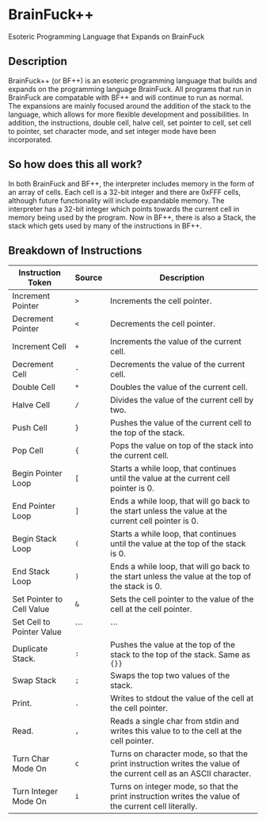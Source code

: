 # BrainFuck++
Esoteric Programming Language that Expands on BrainFuck

## Description
BrainFuck++ (or BF++) is an esoteric programming language that
builds and expands on the programming language BrainFuck. All
programs that run in BrainFuck are compatable with BF++ and will
continue to run as normal. The expansions are mainly focused
around the addition of the stack to the language, which allows
for more flexible development and possibilities. In addition,
the instructions, double cell, halve cell, set pointer to cell,
set cell to pointer, set character mode, and set integer mode
have been incorporated.

## So how does this all work?
In both BrainFuck and BF++, the interpreter includes memory
in the form of an array of cells. Each cell is a 32-bit integer
and there are 0xFFF cells, although future functionality will
include expandable memory. The interpreter has a 32-bit integer
which points towards the current cell in memory being used by
the program. Now in BF++, there is also a Stack<Int32>, the
stack which gets used by many of the instructions in BF++.

## Breakdown of Instructions

Instruction Token     |    Source    |    Description                           |
-----------------     |    ------    |    ------------------------------------  |
Increment Pointer     |    ```>```   |    Increments the cell pointer.           |
Decrement Pointer     |    ```<```   |    Decrements the cell pointer.           |
Increment Cell        |    ```+```   |    Increments the value of the current cell. |
Decrement Cell        |    ```-```   |    Decrements the value of the current cell. |
Double Cell           |    ```*```   |    Doubles the value of the current cell. |
Halve Cell            |    ```/```   |    Divides the value of the current cell by two. |
Push Cell             |    ```}```   |    Pushes the value of the current cell to the top of the stack. |
Pop Cell              |    ```{```   |    Pops the value on top of the stack into the current cell. |
Begin Pointer Loop    |    ```[```   |    Starts a while loop, that continues until the value at the current cell pointer is 0. |
End Pointer Loop      |    ```]```   |    Ends a while loop, that will go back to the start unless the value at the current cell pointer is 0. |
Begin Stack Loop      |    ```(```   |    Starts a while loop, that continues until the value at the top of the stack is 0. |
End Stack Loop        |    ```)```   |    Ends a while loop, that will go back to the start unless the value at the top of the stack is 0.
Set Pointer to Cell Value  |   ```&```   |   Sets the cell pointer to the value of the cell at the cell pointer.   |
Set Cell to Pointer Value  |   ```|```   |   Sets the value of the cell at the call pointer to the cell pointer.   |
Duplicate Stack.      |    ```:```   |    Pushes the value at the top of the stack to the top of the stack. Same as ```{}}```   |
Swap Stack            |    ```;```   |    Swaps the top two values of the stack.   |
Print.                |    ```.```   |    Writes to stdout the value of the cell at the cell pointer.  |
Read.                 |    ```,```   |    Reads a single char from stdin and writes this value to to the cell at the cell pointer.  |
Turn Char Mode On     |    ```c```   |    Turns on character mode, so that the print instruction writes the value of the current cell as an ASCII character.
Turn Integer Mode On  |    ```i```   |    Turns on integer mode, so that the print instruction writes the value of the current cell literally.
